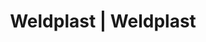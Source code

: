 ---
Filename: "eshop-products-variant212"
Link: "file:/Users/vinayakpatel/Downloads/www.weldplast.cz/eshop_products_compare/add/eshop-products-variant212"
product_name: "null"
product_id: "null"
title: "Weldplast | Weldplast"
product_desc: ""
product_specs: ""
product_downloads: ""
href: ""
p_desc_2: ""
accessories: ""
similar_products: ""
---